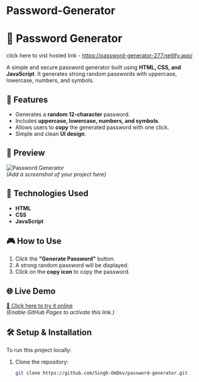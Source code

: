 # Password-Generator
 # 🔐 Password Generator
  click here to vist hosted link  - https://password-generator-277.netlify.app/

A simple and secure password generator built using **HTML, CSS, and JavaScript**. It generates strong random passwords with uppercase, lowercase, numbers, and symbols.

## 🚀 Features
- Generates a **random 12-character** password.
- Includes **uppercase, lowercase, numbers, and symbols**.
- Allows users to **copy** the generated password with one click.
- Simple and clean **UI design**.

## 📸 Preview
![Password Generator](images/screenshot.png)  
*(Add a screenshot of your project here)*

## 📂 Technologies Used
- **HTML**
- **CSS**
- **JavaScript**

## 🎮 How to Use
1. Click the **"Generate Password"** button.
2. A strong random password will be displayed.
3. Click on the **copy icon** to copy the password.

## 🌐 Live Demo
[🔗 Click here to try it online](https://Singh-OmDev.github.io/password-generator/)  
*(Enable GitHub Pages to activate this link.)*

## 🛠️ Setup & Installation
To run this project locally:
1. Clone the repository:
   ```sh
   git clone https://github.com/Singh-OmDev/password-generator.git
